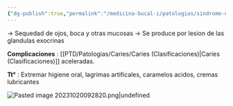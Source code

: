 ```yaml
---
{"dg-publish":true,"permalink":"/medicina-bucal-i/patologias/sindrome-de-sjoegren/"}
---
```


→ Sequedad de ojos, boca y otras mucosas
→ Se produce por lesion de las glandulas exocrinas

**Complicaciones** : [[PTD/Patologias/Caries/Caries (Clasificaciones)\|Caries (Clasificaciones)]] aceleradas.

**Tt°** : Extremar higiene oral, lagrimas artificales, caramelos acidos, cremas lubricantes

![Pasted image 20231020092820.png|undefined](/img/user/Cirugia%20Bucal%20I/Medias/Pasted%20image%2020231020092820.png)

